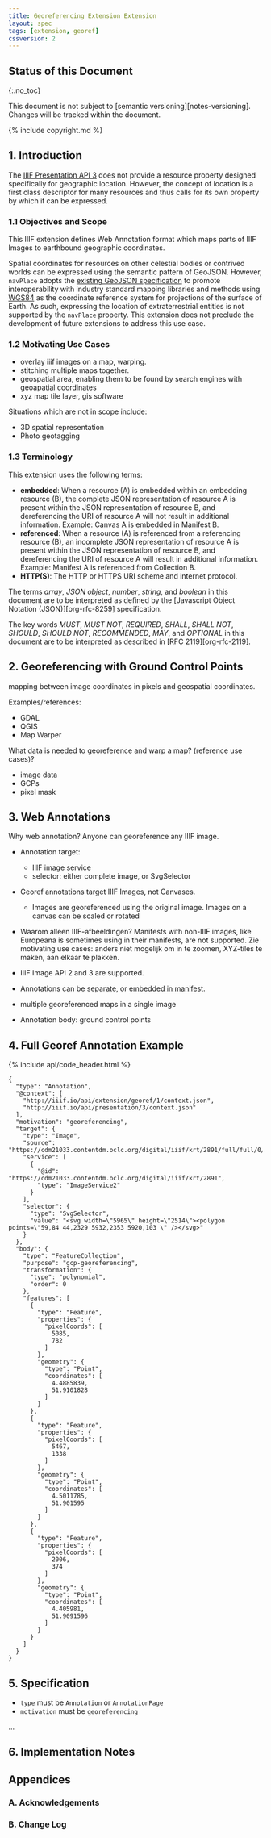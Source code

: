 ```yaml
---
title: Georeferencing Extension Extension
layout: spec
tags: [extension, georef]
cssversion: 2
---
```


## Status of this Document
{:.no_toc}

This document is not subject to [semantic versioning][notes-versioning].
Changes will be tracked within the document.

{% include copyright.md %}

## 1. Introduction

The [IIIF Presentation API 3](https://iiif.io/api/presentation/3.0/) does not provide a resource property designed specifically for geographic location. However, the concept of location is a first class descriptor for many resources and thus calls for its own property by which it can be expressed.

### 1.1 Objectives and Scope

This IIIF extension defines Web Annotation format which maps parts of IIIF Images to earthbound geographic coordinates.


Spatial coordinates for resources on other celestial bodies or contrived worlds can be expressed using the semantic pattern of GeoJSON. However, `navPlace` adopts the [existing GeoJSON specification](https://datatracker.ietf.org/doc/html/rfc7946) to promote interoperability with industry standard mapping libraries and methods using [WGS84](http://www.w3.org/2003/01/geo/wgs84_pos) as the coordinate reference system for projections of the surface of Earth. As such, expressing the location of extraterrestrial entities is not supported by the `navPlace` property. This extension does not preclude the development of future extensions to address this use case.

### 1.2 Motivating Use Cases

- overlay iiif images on a map, warping.
- stitching multiple maps together.
- geospatial area, enabling them to be found by search engines with geoapatial coordinates
- xyz map tile layer, gis software

Situations which are not in scope include:

- 3D spatial representation
- Photo geotagging

### 1.3 Terminology

This extension uses the following terms:

* __embedded__: When a resource (A) is embedded within an embedding resource (B), the complete JSON representation of resource A is present within the JSON representation of resource B, and dereferencing the URI of resource A will not result in additional information. Example: Canvas A is embedded in Manifest B.
* __referenced__: When a resource (A) is referenced from a referencing resource (B), an incomplete JSON representation of resource A is present within the JSON representation of resource B, and dereferencing the URI of resource A will result in additional information. Example: Manifest A is referenced from Collection B.
* __HTTP(S)__: The HTTP or HTTPS URI scheme and internet protocol.

The terms _array_, _JSON object_, _number_, _string_, and _boolean_ in this document are to be interpreted as defined by the [Javascript Object Notation (JSON)][org-rfc-8259] specification.

The key words _MUST_, _MUST NOT_, _REQUIRED_, _SHALL_, _SHALL NOT_, _SHOULD_, _SHOULD NOT_, _RECOMMENDED_, _MAY_, and _OPTIONAL_ in this document are to be interpreted as described in [RFC 2119][org-rfc-2119].

## 2. Georeferencing with Ground Control Points

mapping between image coordinates in pixels and geospatial coordinates.

Examples/references:

- GDAL
- QGIS
- Map Warper

What data is needed to georeference and warp a map? (reference use cases)?

- image data
- GCPs
- pixel mask

## 3. Web Annotations

Why web annotation?
Anyone can georeference any IIIF image.


- Annotation target:
    - IIIF image service
    - selector: either complete image, or SvgSelector


- Georef annotations target IIIF Images, not Canvases.
    - Images are georeferenced using the original image. Images on a canvas can be scaled or rotated
- Waarom alleen IIIF-afbeeldingen? Manifests with non-IIIF images, like Europeana is sometimes using in their manifests, are not supported. Zie motivating use cases: anders niet mogelijk om in te zoomen, XYZ-tiles te maken, aan elkaar te plakken.
- IIIF Image API 2 and 3 are supported.
- Annotations can be separate, or [embedded in manifest](https://iiif.io/api/cookbook/recipe/0269-embedded-or-referenced-annotations/).
- multiple georeferenced maps in a single image

- Annotation body: ground control points


## 4. Full Georef Annotation Example

{% include api/code_header.html %}
```json-doc
{
  "type": "Annotation",
  "@context": [
    "http://iiif.io/api/extension/georef/1/context.json",
    "http://iiif.io/api/presentation/3/context.json"
  ],
  "motivation": "georeferencing",
  "target": {
    "type": "Image",
    "source": "https://cdm21033.contentdm.oclc.org/digital/iiif/krt/2891/full/full/0/default.jpg",
    "service": [
      {
        "@id": "https://cdm21033.contentdm.oclc.org/digital/iiif/krt/2891",
        "type": "ImageService2"
      }
    ],
    "selector": {
      "type": "SvgSelector",
      "value": "<svg width=\"5965\" height=\"2514\"><polygon points=\"59,84 44,2329 5932,2353 5920,103 \" /></svg>"
    }
  },
  "body": {
    "type": "FeatureCollection",
    "purpose": "gcp-georeferencing",
    "transformation": {
      "type": "polynomial",
      "order": 0
    },
    "features": [
      {
        "type": "Feature",
        "properties": {
          "pixelCoords": [
            5085,
            782
          ]
        },
        "geometry": {
          "type": "Point",
          "coordinates": [
            4.4885839,
            51.9101828
          ]
        }
      },
      {
        "type": "Feature",
        "properties": {
          "pixelCoords": [
            5467,
            1338
          ]
        },
        "geometry": {
          "type": "Point",
          "coordinates": [
            4.5011785,
            51.901595
          ]
        }
      },
      {
        "type": "Feature",
        "properties": {
          "pixelCoords": [
            2006,
            374
          ]
        },
        "geometry": {
          "type": "Point",
          "coordinates": [
            4.405981,
            51.9091596
          ]
        }
      }
    ]
  }
}
```

## 5. Specification

- `type` must be `Annotation` or `AnnotationPage`
- `motivation` must be `georeferencing`

...

## 6. Implementation Notes



## Appendices

### A. Acknowledgements

### B. Change Log

